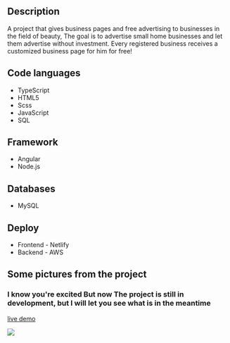 


## Description
A project that gives business pages and free advertising to businesses in the field of beauty,
The goal is to advertise small home businesses and let them advertise without investment.
Every registered business receives a customized business page for him for free!

## Code languages
- TypeScript
- HTML5
- Scss
- JavaScript
- SQL

## Framework
- Angular
- Node.js

## Databases
- MySQL

## Deploy 
- Frontend - Netlify
- Backend - AWS


## Some pictures from the project
### I know you're excited But now The project is still in development, but I will let you see what is in the meantime
<a href="https://beautys.netlify.app/?utm_source=github&utm_medium=github&utm_campaign=github&utm_id=github" target="_blank">live demo</a>

<img src='https://beautys.razonir.com/front-cells.188ce09ca96a2902.jpg' >


